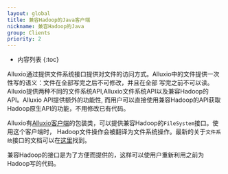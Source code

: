 ```yaml
---
layout: global
title: 兼容Hadoop的Java客户端
nickname: 兼容Hadoop的Java
group: Clients
priority: 2
---
```


* 内容列表
{:toc}

Alluxio通过提供文件系统接口提供对文件的访问方式。Alluxio中的文件提供一次性写的语义：文件在全部写完之后不可修改，并且在全部
写完之前不可以读。Alluxio提供两种不同的文件系统API,Alluxio文件系统API以及兼容Hadoop的API。Alluxio API提供额外的功能性, 而用户可以直接使用兼容Hadoop的API获取Hadoop原生API的功能，不用修改已有代码。

Alluxio有[Alluxio客户端](Clients-Alluxio-Java.html)的包装类，可以提供兼容Hadoop的`FileSystem`接口。使用这个客户端时，
Hadoop文件操作会被翻译为文件系统操作。最新的关于`文件系统`接口的文档可以在[这里](http://hadoop.apache.org/docs/current/api/org/apache/hadoop/fs/FileSystem.html)找到。

兼容Hadoop的接口是为了方便而提供的，这样可以使用户重新利用之前为Hadoop写的代码。
